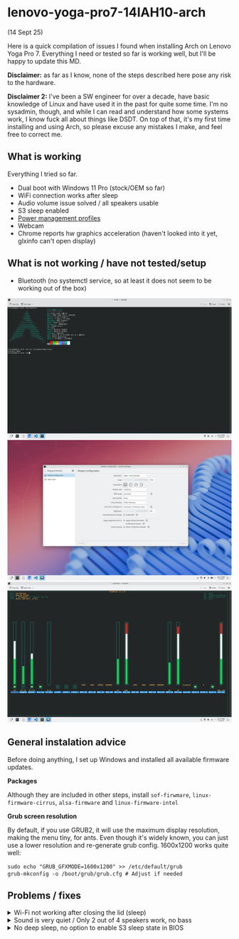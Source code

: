 # lenovo-yoga-pro7-14IAH10-arch

(14 Sept 25)

Here is a quick compilation of issues I found when installing Arch on Lenovo Yoga Pro 7. Everything I need or tested so far is working well, but I'll be happy to update this MD.

**Disclaimer:** as far as I know, none of the steps described here pose any risk to the hardware.

**Disclaimer 2:** I've been a SW engineer for over a decade, have basic knowledge of Linux and have used it in the past for quite some time. I'm no sysadmin, though, and while I can read and understand how some systems work, I know fuck all about things like DSDT. On top of that, it's my first time installing and using Arch, so please excuse any mistakes I make, and feel free to correct me.

## What is working

Everything I tried so far.

- Dual boot with Windows 11 Pro (stock/OEM so far)
- WiFi connection works after sleep
- Audio volume issue solved / all speakers usable
- S3 sleep enabled
- [Power management profiles](https://wiki.archlinux.org/title/Lenovo_Yoga_7i#Power_management)
- Webcam
- Chrome reports hw graphics acceleration (haven't looked into it yet, glxinfo can't open display)

## What is not working / have not tested/setup

- Bluetooth (no systemctl service, so at least it does not seem to be working out of the box)


![](https://raw.githubusercontent.com/jfconde/lenovo-yoga-pro7-14IAH10-arch/refs/heads/main/images/screen_1.png)
![](https://raw.githubusercontent.com/jfconde/lenovo-yoga-pro7-14IAH10-arch/refs/heads/main/images/screen_2.png)
![](https://raw.githubusercontent.com/jfconde/lenovo-yoga-pro7-14IAH10-arch/refs/heads/main/images/screen_3.png)


## General instalation advice

Before doing anything, I set up Windows and installed all available firmware updates.

**Packages**

Although they are included in other steps, install `sof-firwmare`, `linux-firmware-cirrus`, `alsa-firmware` and `linux-firmware-intel`

**Grub screen resolution**

By default, if you use GRUB2, it will use the maximum display resolution, making the menu tiny, for ants.
Even though it's widely known, you can just use a lower resolution and re-generate grub config. 1600x1200
works quite well:

```
sudo echo "GRUB_GFXMODE=1600x1200" >> /etc/default/grub
grub-mkconfig -o /boot/grub/grub.cfg # Adjust if needed
```

## Problems / fixes

<details>
<summary>Wi-Fi not working after closing the lid (sleep)</summary>

**Note**: some posts online connect this to S3 sleep state being disabled (see its fix below). I tried after enabling S3 and the issue is still happening for me. Would love to learn more about this.

I installed the `networkmanager` package to manage my connections, alongside `iwd` to use as backend (described [here](https://wiki.archlinux.org/title/NetworkManager#Using_iwd_as_the_Wi-Fi_backend)). Whenever I reopened the lid, the Wi-Fi adapter would stop working. Using `ip link` I could see it as `DOWN` and trying to bring it up did not work, as I got a timeout writing to the Realtek device.

After trying many things, posts like [this](https://bbs.archlinux.org/viewtopic.php?id=307145) helped me. I had to unload those 3 modules (`iwlmld`, `iwlmvm`, `iwlwifi`). Some posts from other users and laptops would not include `iwlmvm`, but in my case it was necessary (`iwlwifi` couldn't be removed since it was being used by it).

#### Solution:

**Create a new script to execute by systemd when going to / resuming from sleep, and unload + reload WiFi modules.**

```
sudo touch /usr/lib/systemd/system-sleep/wifi-reload.sh
sudo chmod +X /usr/lib/systemd/system-sleep/wifi-reload.sh
```

Now edit the file (`wifi-reload.sh` in my case) and add the following to it:

```
#!/bin/sh

case $1/$2 in
        pre/*)
        modprobe -r iwlmvm iwlmld iwlwifi
        ;;
        post/*)
        modprobe iwlmvm iwlmld iwlwifi
        ;;
esac
```

After a reboot, the fix worked. I see with `ip link` that after every sleep there is a new interface (wlan1, wlan2, etc.) so the fix is probably not ideal, but works fine.

</details>

<details>
  <summary>Sound is very quiet / Only 2 out of 4 speakers work, no bass</summary>

It boils down to using the drivers in sof-firmware with the right device model in the driver.

**Solution:**

Follow [these steps](https://wiki.archlinux.org/title/Lenovo_Yoga_7i#Speaker_audio) and install the needed packages:

```
sudo pacman -S sof-firmware linux-firmware-cirrus alsa-firmware linux-firmware-intel
```

`linux-firmware-cirrus` is needed to manage the Cirrus amplifiers and DSPs of the audio device in the laptop, as I understood it. I'm not sure whether `linux-firmware-intel` is needed or not, but I installed it.

Tell the SOF firmware to use the right device configuration for our audio device. Do this by creating a new conf file with kernel module configuration. Create `/etc/modprobe.d/alc287_sof_model.conf` and add the following to it:

```
options snd_sof_intel_hda_generic hda_model=alc287-yoga9-bass-spk-pin
```

There are several suggestions using `snd_sof_intel_hda_common` and other option names instead. I think those are used in earlier versions of the kernel/package. After booting, you can use `sudo dmesg | grep -iE 'sof|snd'` to see if there are any kernel logs reporting a wrong/unrecognised sof option name, or if everything went well.

**Is it still not working?**

I spent a couple hours bashing my head against this, until I realised the `intel_hda` module was also present, and the kernel was picking it to manage the audio device, instead of the SOF ones. The symptom was that `wpctl status`, `alsamixer` and `cat /proc/asounc/cards` were showing a HDA Intel driver, not sof.

Solved by blacklisting the `snd_hda_intel` module. Create `/etc/modprobe.d/blacklist_snd_hda.conf` and add the following to it:

```
blacklist snd_hda_intel
```

Then reboot.
The previous commands should now return `sof-hda-dsp` and you should see new sliders for the amps in `alsamixer`.

</details>

<details>
<summary>No deep sleep, no option to enable S3 sleep state in BIOS</summary>

**IMPORTANT**: [you probably don't need this](https://wiki.archlinux.org/title/Power_management/Suspend_and_hibernate#Changing_suspend_method). I did it because I read in other posts that it could help both with the audio driver issues (somehow) or the wifi/sleep issues. Without their respective fixes, S3 didn't solve any of this, and those fixes don't need the S3 state at all.

Check the sleep states supported with `cat /sys/power/mem_sleep`:

`[s2idle]`

I tried every possible key combination I found to try to get to an "advanced BIOS" where I could enable S3, with no luck. I had to go the route suggested [here](https://wiki.archlinux.org/title/Lenovo_Yoga_7i#Activating_S3_sleep) and patch the DSDT used by Linux to manage laptop power settings (such as S3) using ACPI. I had never read the acronym DSDT before.

**The correct way (didn't work for me)**: you use `iasl` tools to dump and decompile the DSDT that is currently in use by your kernel. Then apply the [patch](https://wiki.archlinux.org/title/Lenovo_Yoga_7i#Activating_S3_sleep) here to the decompiled .dsl file. It's a change of 2 lines: one increasing the revision, and another replacing `Name (SS3, Zero)` with `Name (SS3, One)`. I didn't manage to do it: either decompiling the DSDT or decompiling it together with SSDT and neighbouring tables from `/sys/firmware/acpi/tables/` caused many errors, due to references being defined in multiple places. I was trying to wrap my head aroud this and try to solve this and update the code across the 29+ decompiled .dsl files. If someone can do it and/or point to how to solve those errors, I'd be happy to learn.

**Solution (not the best, but should be OK)**:

Install some ACPI tools (we need the decompiler) and decompile your DSDT. Do all of this in a folder of your choice, since we will generate some intermediate files.

```
sudo pacman -S acpica
```

Dump and decompile the DSDT:

```
sudo cat /sys/firmware/acpi/tables/DSDT > dsdt.dat
iasl -d dsdt.dat       # this generates dsdt.dsl
```

OK, this is where we deviate from the correct way. Take a look at the new file `dsdt.dsl`. This is where
you would apply the patch and then you would recompile it.
We only care about the first lines. Run `cat dsdt.dsl  | head -n20` and you should get something like this:

```
*
 * Intel ACPI Component Architecture
 * AML/ASL+ Disassembler version 20250404 (64-bit version)
 * Copyright (c) 2000 - 2025 Intel Corporation
 *
 * Disassembling to symbolic ASL+ operators
 *
 * Disassembly of dsdt.dat
 *
 * Original Table Header:
 *     Signature        "DSDT"
 *     Length           0x00084F6E (544622)
 *     Revision         0x02
 *     Checksum         0x5F  <-- Remember this!
 *     OEM ID           "INSYDE"
 *     OEM Table ID     "ARL"
 *     OEM Revision     0x00000002 (2) <-- We must set to 0x00000003
 *     Compiler ID      "ACPI"
 *     Compiler Version 0x00040000 (262144)
 */
```

What we are going to do is skip the decompilation and recompilation process entirely, and
use a hex editor to patch some bytes in the DSDT image/dump we have. I did this using `okteta`
which has a graphical interface. Use any hex editor of choice.

Note: values are in little-endian (0x1234 is stored as consecutive bytes `34 12`, not `12 34`)

```
sudo pacman -S okteta
```

Now, open okteta, and open the `dsdt.dat` file that we dumped in the first step.

The first 32 bytes should look like this in hexadecimal / char:

```
0x0000:  44 53 44 54 6E 4F 08 00 02 5F 49 4E 53 59 44 45
         D  S  D  T  n  O  .  .  .  ]  I  N  S  Y  D  E
         Signature   Length      Rv Cs OEM Id            (Rv=Revision, Cs=Checksum)

0x0010:  41 52 4C 00 00 00 00 00 02 00 00 00 41 43 50 49
         A  R  L  .  .  .  .  .  .  .  .  .  A  C  P  I
         OEM tabl                OEM Revisio Compiler ID
```

As you can see, the byte in position 0x0018 contains `02`, the least significant
byte of 0x0000002 (the OEM Revision). Let's increase it to `03`.

✏️ **Increase byte at position 0x0018 by 1 (`02` -> `03`)**

That's half of the patch! Now, you can use Ctrl+F to search for the Char sequence
`SS3`. In my case, the match is at offset 8FDF. You will know that it is the right
place if the match is surrounded by SS1, SS2 and SS4, and each of these strings is
followed by `SF` and `00`/`01`. For example, this is offset 8FD0-8FEF for me:

```
0x8FD0: 53 08 08 53 53 31 5F 00 08 53 53 32 5F 00 08 53
      S  .  .  S  S  1  _  .  .  S  S  2  _  .  .  S
0x8FE0: 53 33 5F 00 08 53 53 34 5F 01 5B 80 47 4E 56 53
      S  3  _  .  .  S  S  4  _  .  [  .  G  N  V  S
```

✏️ **Change the sequence `53 53 33 SF 00` (SSF3_0) to `53 53 33 SF 01` (SSF3_1)**

You could try to use this ACPI override now, but I already did that and spoiler alert:
it does not work. Do you remember the line ` *     Checksum         0x5D  <-- REMEMBER THIS`?
Well, these binary files or images contain a checksum that must be correct, or they
will not be accepted by the kernel. ChatGPT explains it better than me:

> The DSDT checksum is an 8-bit value stored in the ACPI Differentiated System Description Table (DSDT) header that ensures the table’s integrity. It’s calculated so that the sum of all bytes in the table, including the checksum field itself, equals zero modulo 256.

If you want a script to calculate and set the checksum byte correctly in python, here you go (made quickly with AI, but it works).

But in our case, we have the advantage that we know the previous checksum and we know
that we have increase the sum of all bytes by 2, because we incremented 2 different locations/bytes.
That means that ` the sum of all bytes in the table, including the checksum field itself` is now `2`, since
it was `0` before we incremented those 2 locations. Since the previous checksum was `5F`, in my case,
that means that I just need to update the checksum to be `5F-2 = 5D`.

✏️ **Decrease byte at position 0x0009 (checksum) by 2 (`5F` -> `5D`).**

✏️ **Save the file**

Cool! Now our `dsdt.dat` should contain the patch and have a valid checksum. To use it, we
will follow [these steps](https://wiki.archlinux.org/title/DSDT#Using_a_CPIO_archive).
Run them in the directory where you have `dsdt.dat`.

```
mkdir -p kernel/firmware/acpi
cp dsdt.aml kernel/firmware/acpi
find kernel | cpio -H newc --create > acpi_override
sudo cp acpi_override /boot
```

Finally, configure the boot loader to use the override. In my case, I am using Grub2, so I edited
`/etc/default/grub` and added the following line:

```
GRUB_EARLY_INITRD_LINUX_CUSTOM="acpi_override"
```

Then, as usual, time to re-create grub config:

```
grub-mkconfig -o /boot/grub/grub.cfg # Adjust if needed
```

Then you can see its usage: `sudo cat /boot/grub/grub.cfg | grep acpi_`:

> initrd /boot/intel-ucode.img /boot/acpi_override /boot/initramfs-linux.img
> initrd /boot/intel-ucode.img /boot/acpi_override /boot/initramfs-linux.img
> initrd /boot/intel-ucode.img /boot/acpi_override /boot/initramfs-linux-fallback.img

Reboot, and you should see S3 now enabled. `cat /sys/power/mem_sleep`:
`[s2idle] deep`

</details>
